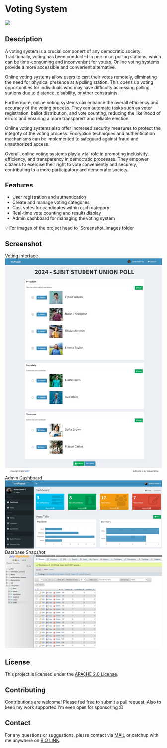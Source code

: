 # Voting System

![](https://img.shields.io/github/license/Candida18/Online-Voting-System?style=for-the-badge) &emsp; &emsp;

## Description

A voting system is a crucial component of any democratic society. Traditionally, voting has been conducted in person at polling stations, which can be time-consuming and inconvenient for voters. Online voting systems provide a more accessible and convenient alternative.

Online voting systems allow users to cast their votes remotely, eliminating the need for physical presence at a polling station. This opens up voting opportunities for individuals who may have difficulty accessing polling stations due to distance, disability, or other constraints.

Furthermore, online voting systems can enhance the overall efficiency and accuracy of the voting process. They can automate tasks such as voter registration, ballot distribution, and vote counting, reducing the likelihood of errors and ensuring a more transparent and reliable election.

Online voting systems also offer increased security measures to protect the integrity of the voting process. Encryption techniques and authentication mechanisms can be implemented to safeguard against fraud and unauthorized access.

Overall, online voting systems play a vital role in promoting inclusivity, efficiency, and transparency in democratic processes. They empower citizens to exercise their right to vote conveniently and securely, contributing to a more participatory and democratic society.

## Features

- User registration and authentication
- Create and manage voting categories
- Cast votes for candidates within each category
- Real-time vote counting and results display
- Admin dashboard for managing the voting system

💡 For images of the project head to `Screenshot_Images folder

## Screenshot
Voting Interface![Voting Interface](https://github.com/mohangowdatdev/online-voting-system-DBMS-Project/blob/main/Screenshot_Images/Opera%20Snapshot_2024-03-03_200245_localhost.png?raw=true)
Admin Dashboard![Admin Dashboard](https://github.com/mohangowdatdev/online-voting-system-DBMS-Project/blob/main/Screenshot_Images/Screenshot%202024-03-03%20173257.png?raw=true)
Database Snapshot![Database Snapshot](https://github.com/mohangowdatdev/online-voting-system-DBMS-Project/blob/main/Screenshot_Images/Screenshot%202024-03-03%20201439.png)

## License

This project is licensed under the [APACHE 2.0 License](https://github.com/mohangowdatdev/online-voting-system-DBMS-Project?tab=Apache-2.0-1-ov-file).

## Contributing

Contributions are welcome! Please feel free to submit a pull request. Also to keep my work supported I'm even open for sponsoring :D

## Contact

For any questions or suggestions, please contact via [MAIL](mailto:mohangowda.mgt@gmail.com) or catchup with me anywhere on [BIO LINK](https://mohangowdat.bio.link/).
